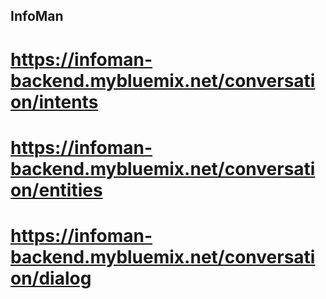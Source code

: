 ## InfoMan
# https://infoman-backend.mybluemix.net/conversation/intents
# https://infoman-backend.mybluemix.net/conversation/entities
# https://infoman-backend.mybluemix.net/conversation/dialog
